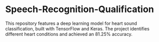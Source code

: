 # Speech-Recognition-Qualification
This repository features a deep learning model for heart sound classification, built with TensorFlow and Keras. The project identifies different heart conditions and achieved an 81.25% accuracy.

